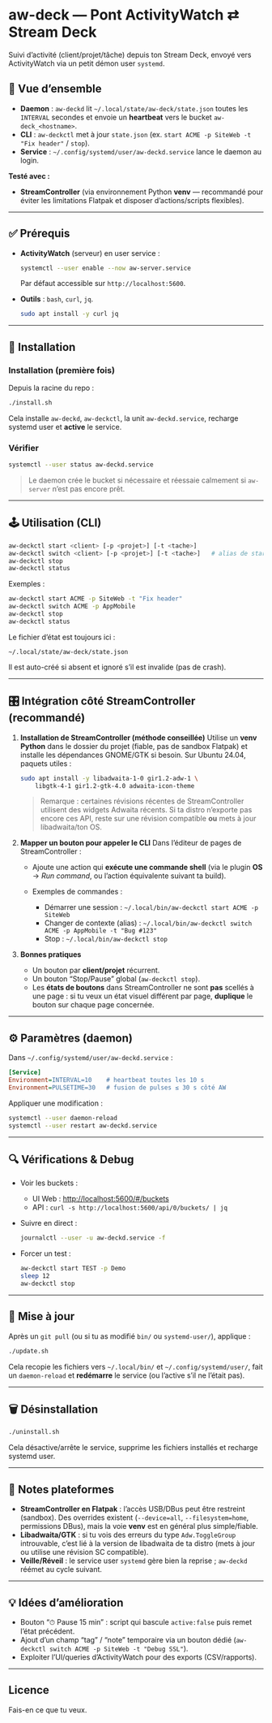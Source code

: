 # aw-deck — Pont ActivityWatch ⇄ Stream Deck

Suivi d’activité (client/projet/tâche) depuis ton Stream Deck, envoyé vers ActivityWatch via un petit démon user `systemd`.

## 🧱 Vue d’ensemble

* **Daemon** : `aw-deckd` lit `~/.local/state/aw-deck/state.json` toutes les `INTERVAL` secondes et envoie un **heartbeat** vers le bucket `aw-deck_<hostname>`.
* **CLI** : `aw-deckctl` met à jour `state.json` (ex. `start ACME -p SiteWeb -t "Fix header"` / `stop`).
* **Service** : `~/.config/systemd/user/aw-deckd.service` lance le daemon au login.

**Testé avec :**

* **StreamController** (via environnement Python **venv** — recommandé pour éviter les limitations Flatpak et disposer d’actions/scripts flexibles).

---

## ✅ Prérequis

* **ActivityWatch** (serveur) en user service :

  ```bash
  systemctl --user enable --now aw-server.service
  ```

  Par défaut accessible sur `http://localhost:5600`.

* **Outils** : `bash`, `curl`, `jq`.

  ```bash
  sudo apt install -y curl jq
  ```

---

## 🚀 Installation

### Installation (première fois)

Depuis la racine du repo :

```bash
./install.sh
```

Cela installe `aw-deckd`, `aw-deckctl`, la unit `aw-deckd.service`, recharge systemd user et **active** le service.

### Vérifier

```bash
systemctl --user status aw-deckd.service
```

> Le daemon crée le bucket si nécessaire et réessaie calmement si `aw-server` n’est pas encore prêt.

---

## 🕹️ Utilisation (CLI)

```bash
aw-deckctl start <client> [-p <projet>] [-t <tache>]
aw-deckctl switch <client> [-p <projet>] [-t <tache>]   # alias de start
aw-deckctl stop
aw-deckctl status
```

Exemples :

```bash
aw-deckctl start ACME -p SiteWeb -t "Fix header"
aw-deckctl switch ACME -p AppMobile
aw-deckctl stop
aw-deckctl status
```

Le fichier d’état est toujours ici :

```
~/.local/state/aw-deck/state.json
```

Il est auto-créé si absent et ignoré s’il est invalide (pas de crash).

---

## 🎛️ Intégration côté StreamController (recommandé)

1. **Installation de StreamController (méthode conseillée)**
   Utilise un **venv Python** dans le dossier du projet (fiable, pas de sandbox Flatpak) et installe les dépendances GNOME/GTK si besoin.
   Sur Ubuntu 24.04, paquets utiles :

   ```bash
   sudo apt install -y libadwaita-1-0 gir1.2-adw-1 \
       libgtk-4-1 gir1.2-gtk-4.0 adwaita-icon-theme
   ```

   > Remarque : certaines révisions récentes de StreamController utilisent des widgets Adwaita récents. Si ta distro n’exporte pas encore ces API, reste sur une révision compatible **ou** mets à jour libadwaita/ton OS.

2. **Mapper un bouton pour appeler le CLI**
   Dans l’éditeur de pages de StreamController :

   * Ajoute une action qui **exécute une commande shell** (via le plugin **OS** → *Run command*, ou l’action équivalente suivant ta build).
   * Exemples de commandes :

     * Démarrer une session :
       `~/.local/bin/aw-deckctl start ACME -p SiteWeb`
     * Changer de contexte (alias) :
       `~/.local/bin/aw-deckctl switch ACME -p AppMobile -t "Bug #123"`
     * Stop :
       `~/.local/bin/aw-deckctl stop`

3. **Bonnes pratiques**

   * Un bouton par **client/projet** récurrent.
   * Un bouton “Stop/Pause” global (`aw-deckctl stop`).
   * Les **états de boutons** dans StreamController ne sont **pas** scellés à une page : si tu veux un état visuel différent par page, **duplique** le bouton sur chaque page concernée.

---

## ⚙️ Paramètres (daemon)

Dans `~/.config/systemd/user/aw-deckd.service` :

```ini
[Service]
Environment=INTERVAL=10    # heartbeat toutes les 10 s
Environment=PULSETIME=30   # fusion de pulses ≤ 30 s côté AW
```

Appliquer une modification :

```bash
systemctl --user daemon-reload
systemctl --user restart aw-deckd.service
```

---

## 🔍 Vérifications & Debug

* Voir les buckets :

  * UI Web : [http://localhost:5600/#/buckets](http://localhost:5600/#/buckets)
  * API : `curl -s http://localhost:5600/api/0/buckets/ | jq`

* Suivre en direct :

  ```bash
  journalctl --user -u aw-deckd.service -f
  ```

* Forcer un test :

  ```bash
  aw-deckctl start TEST -p Demo
  sleep 12
  aw-deckctl stop
  ```

---

## 🔄 Mise à jour

Après un `git pull` (ou si tu as modifié `bin/` ou `systemd-user/`), applique :

```bash
./update.sh
```

Cela recopie les fichiers vers `~/.local/bin/` et `~/.config/systemd/user/`, fait un `daemon-reload` et **redémarre** le service (ou l’active s’il ne l’était pas).

---

## 🗑️ Désinstallation

```bash
./uninstall.sh
```

Cela désactive/arrête le service, supprime les fichiers installés et recharge systemd user.

---

## 📝 Notes plateformes

* **StreamController en Flatpak** : l’accès USB/DBus peut être restreint (sandbox). Des overrides existent (`--device=all`, `--filesystem=home`, permissions DBus), mais la voie **venv** est en général plus simple/fiable.
* **Libadwaita/GTK** : si tu vois des erreurs du type `Adw.ToggleGroup` introuvable, c’est lié à la version de libadwaita de ta distro (mets à jour ou utilise une révision SC compatible).
* **Veille/Réveil** : le service user `systemd` gère bien la reprise ; `aw-deckd` réémet au cycle suivant.

---

## 💡 Idées d’amélioration

* Bouton “⏱ Pause 15 min” : script qui bascule `active:false` puis remet l’état précédent.
* Ajout d’un champ “tag” / “note” temporaire via un bouton dédié (`aw-deckctl switch ACME -p SiteWeb -t "Debug SSL"`).
* Exploiter l’UI/queries d’ActivityWatch pour des exports (CSV/rapports).

---

## Licence

Fais-en ce que tu veux.
